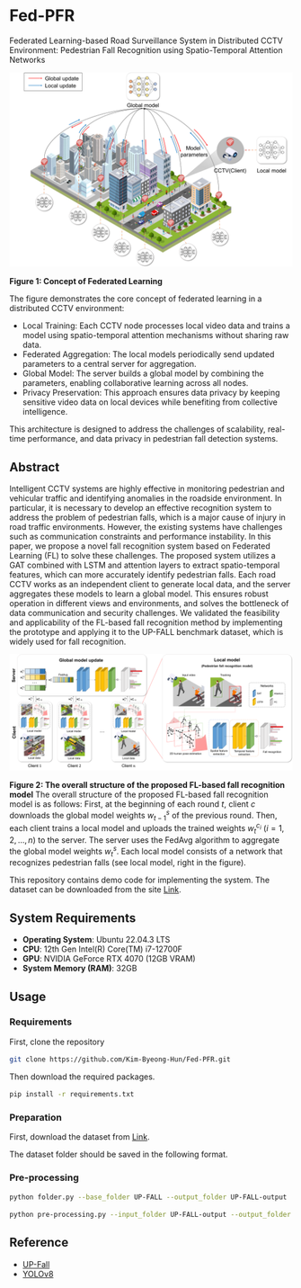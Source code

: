 # Fed-PFR
Federated Learning-based Road Surveillance System in Distributed CCTV Environment: Pedestrian Fall Recognition using Spatio-Temporal Attention Networks

![Concept of federated learning](figure/Figure1.png)

**Figure 1: Concept of Federated Learning**

The figure demonstrates the core concept of federated learning in a distributed CCTV environment:
- Local Training: Each CCTV node processes local video data and trains a model using spatio-temporal attention mechanisms without sharing raw data.
- Federated Aggregation: The local models periodically send updated parameters to a central server for aggregation.
- Global Model: The server builds a global model by combining the parameters, enabling collaborative learning across all nodes.
- Privacy Preservation: This approach ensures data privacy by keeping sensitive video data on local devices while benefiting from collective intelligence.

This architecture is designed to address the challenges of scalability, real-time performance, and data privacy in pedestrian fall detection systems.

## Abstract
Intelligent CCTV systems are highly effective in monitoring pedestrian and vehicular traffic and identifying anomalies in the roadside environment. In particular, it is necessary to develop an effective recognition system to address the problem of pedestrian falls, which is a major cause of injury in road traffic environments. However, the existing systems have challenges such as communication constraints and performance instability. In this paper, we propose a novel fall recognition system based on Federated Learning (FL) to solve these challenges. The proposed system utilizes a GAT combined with LSTM and attention layers to extract spatio-temporal features, which can more accurately identify pedestrian falls. Each road CCTV works as an independent client to generate local data, and the server aggregates these models to learn a global model. This ensures robust operation in different views and environments, and solves the bottleneck of data communication and security challenges. We validated the feasibility and applicability of the FL-based fall recognition method by implementing the prototype and applying it to the UP-FALL benchmark dataset, which is widely used for fall recognition.

![The overall structure of the proposed FL-based fall recognition model](figure/Figure2.png)

**Figure 2: The overall structure of the proposed FL-based fall recognition model**
The overall structure of the proposed FL-based fall recognition model is as follows: First, at the beginning of each round $t$, client $c$ downloads the global model weights $w_{t-1}^s$ of the previous round. Then, each client trains a local model and uploads the trained weights $w_t^{c_i}$ ($i=1, 2, \ldots, n$) to the server. The server uses the FedAvg algorithm to aggregate the global model weights $w_t^s$. Each local model consists of a network that recognizes pedestrian falls (see local model, right in the figure).

This repository contains demo code for implementing the system. The dataset can be downloaded from the site [Link](https://sites.google.com/up.edu.mx/har-up/).

## System Requirements
- **Operating System**: Ubuntu 22.04.3 LTS
- **CPU**: 12th Gen Intel(R) Core(TM) i7-12700F
- **GPU**: NVIDIA GeForce RTX 4070 (12GB VRAM)
- **System Memory (RAM)**: 32GB

## Usage

### Requirements
First, clone the repository
```bash
git clone https://github.com/Kim-Byeong-Hun/Fed-PFR.git
```
Then download the required packages.
```bash
pip install -r requirements.txt
```
### Preparation
First, download the dataset from [Link](https://sites.google.com/up.edu.mx/har-up/).

The dataset folder should be saved in the following format.

### Pre-processing

```bash
python folder.py --base_folder UP-FALL --output_folder UP-FALL-output
```

```bash
python pre-processing.py --input_folder UP-FALL-output --output_folder UP-FALL-output2 --model_path ./yolov8m-pose.pt --save_options crop keypoints
```

### 

## Reference
- [UP-Fall](https://sites.google.com/up.edu.mx/har-up/)
- [YOLOv8](https://github.com/ultralytics/ultralytics)

